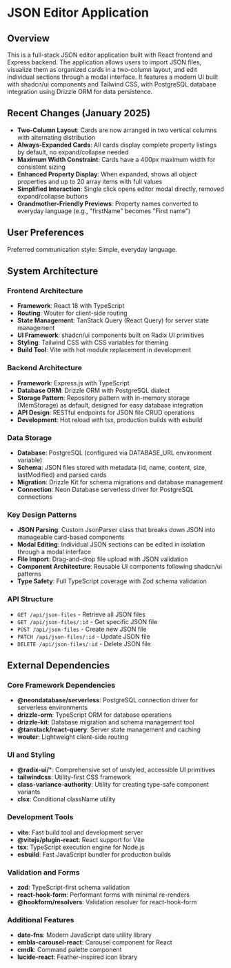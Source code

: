 # JSON Editor Application

## Overview

This is a full-stack JSON editor application built with React frontend and Express backend. The application allows users to import JSON files, visualize them as organized cards in a two-column layout, and edit individual sections through a modal interface. It features a modern UI built with shadcn/ui components and Tailwind CSS, with PostgreSQL database integration using Drizzle ORM for data persistence.

## Recent Changes (January 2025)

- **Two-Column Layout**: Cards are now arranged in two vertical columns with alternating distribution
- **Always-Expanded Cards**: All cards display complete property listings by default, no expand/collapse needed
- **Maximum Width Constraint**: Cards have a 400px maximum width for consistent sizing
- **Enhanced Property Display**: When expanded, shows all object properties and up to 20 array items with full values
- **Simplified Interaction**: Single click opens editor modal directly, removed expand/collapse buttons
- **Grandmother-Friendly Previews**: Property names converted to everyday language (e.g., "firstName" becomes "First name")

## User Preferences

Preferred communication style: Simple, everyday language.

## System Architecture

### Frontend Architecture
- **Framework**: React 18 with TypeScript
- **Routing**: Wouter for client-side routing
- **State Management**: TanStack Query (React Query) for server state management
- **UI Framework**: shadcn/ui components built on Radix UI primitives
- **Styling**: Tailwind CSS with CSS variables for theming
- **Build Tool**: Vite with hot module replacement in development

### Backend Architecture
- **Framework**: Express.js with TypeScript
- **Database ORM**: Drizzle ORM with PostgreSQL dialect
- **Storage Pattern**: Repository pattern with in-memory storage (MemStorage) as default, designed for easy database integration
- **API Design**: RESTful endpoints for JSON file CRUD operations
- **Development**: Hot reload with tsx, production builds with esbuild

### Data Storage
- **Database**: PostgreSQL (configured via DATABASE_URL environment variable)
- **Schema**: JSON files stored with metadata (id, name, content, size, lastModified) and parsed cards
- **Migration**: Drizzle Kit for schema migrations and database management
- **Connection**: Neon Database serverless driver for PostgreSQL connections

### Key Design Patterns
- **JSON Parsing**: Custom JsonParser class that breaks down JSON into manageable card-based components
- **Modal Editing**: Individual JSON sections can be edited in isolation through a modal interface
- **File Import**: Drag-and-drop file upload with JSON validation
- **Component Architecture**: Reusable UI components following shadcn/ui patterns
- **Type Safety**: Full TypeScript coverage with Zod schema validation

### API Structure
- `GET /api/json-files` - Retrieve all JSON files
- `GET /api/json-files/:id` - Get specific JSON file
- `POST /api/json-files` - Create new JSON file
- `PATCH /api/json-files/:id` - Update JSON file
- `DELETE /api/json-files/:id` - Delete JSON file

## External Dependencies

### Core Framework Dependencies
- **@neondatabase/serverless**: PostgreSQL connection driver for serverless environments
- **drizzle-orm**: TypeScript ORM for database operations
- **drizzle-kit**: Database migration and schema management tool
- **@tanstack/react-query**: Server state management and caching
- **wouter**: Lightweight client-side routing

### UI and Styling
- **@radix-ui/***: Comprehensive set of unstyled, accessible UI primitives
- **tailwindcss**: Utility-first CSS framework
- **class-variance-authority**: Utility for creating type-safe component variants
- **clsx**: Conditional className utility

### Development Tools
- **vite**: Fast build tool and development server
- **@vitejs/plugin-react**: React support for Vite
- **tsx**: TypeScript execution engine for Node.js
- **esbuild**: Fast JavaScript bundler for production builds

### Validation and Forms
- **zod**: TypeScript-first schema validation
- **react-hook-form**: Performant forms with minimal re-renders
- **@hookform/resolvers**: Validation resolver for react-hook-form

### Additional Features
- **date-fns**: Modern JavaScript date utility library
- **embla-carousel-react**: Carousel component for React
- **cmdk**: Command palette component
- **lucide-react**: Feather-inspired icon library